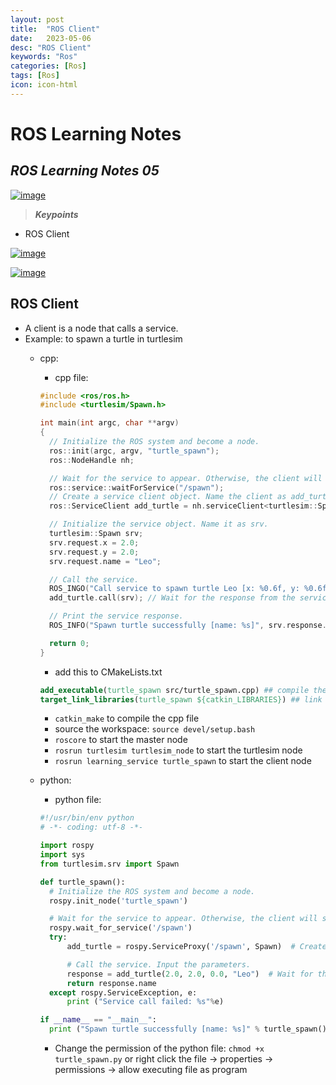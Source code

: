 ```yaml
---
layout: post
title:  "ROS Client"
date:   2023-05-06
desc: "ROS Client"
keywords: "Ros"
categories: [Ros]
tags: [Ros]
icon: icon-html
---
```



# ROS Learning Notes 
## _ROS Learning Notes 05_

[![image](https://static.wixstatic.com/media/3d5aae_1d1644f45a584ba7ac275771a4e00981~mv2.png/v1/fill/w_347,h_181,al_c,q_85,usm_0.66_1.00_0.01,enc_auto/ros_feat.png)](https://www.bilibili.com/video/BV1zt411G7Vn?p=12&vd_source=d8d0bffc8e5266c19ad61d5b6c71609e)

> **_Keypoints_**
- ROS Client


[![image](https://docs.ros.org/en/foxy/_images/Service-SingleServiceClient.gif)](https://docs.ros.org/en/foxy/Tutorials/Services/Calling%20a%20Service%20from%20C++.html)

[![image](https://docs.ros.org/en/foxy/_images/Service-MultipleServiceClient.gif)](https://docs.ros.org/en/foxy/Tutorials/Services/Calling%20a%20Service%20from%20C++.html)

## ROS Client
- A client is a node that calls a service.
- Example: to spawn a turtle in turtlesim
  - cpp:
    - cpp file:
    ```cpp
    #include <ros/ros.h>
    #include <turtlesim/Spawn.h>

    int main(int argc, char **argv)
    {
      // Initialize the ROS system and become a node.
      ros::init(argc, argv, "turtle_spawn");
      ros::NodeHandle nh;

      // Wait for the service to appear. Otherwise, the client will stop here.
      ros::service::waitForService("/spawn");  
      // Create a service client object. Name the client as add_turtle. <> is the type of service. "/spawn" is the name of service.
      ros::ServiceClient add_turtle = nh.serviceClient<turtlesim::Spawn>("/spawn");

      // Initialize the service object. Name it as srv.
      turtlesim::Spawn srv;
      srv.request.x = 2.0;
      srv.request.y = 2.0;
      srv.request.name = "Leo";

      // Call the service.
      ROS_INGO("Call service to spawn turtle Leo [x: %0.6f, y: %0.6f, name: %s]", srv.request.x, srv.request.y, srv.request.name.c_str());
      add_turtle.call(srv); // Wait for the response from the service. If the service is not available, the client will wait forever and stop here. So, client/server is synchronous.

      // Print the service response.
      ROS_INFO("Spawn turtle successfully [name: %s]", srv.response.name.c_str());

      return 0;
    }
    ```

    - add this to CMakeLists.txt
    ```cmake
    add_executable(turtle_spawn src/turtle_spawn.cpp) ## compile the cpp file turtle_spawncpp into an executable file turtle_spawn in /rosleaning/devel/lib/learning_service/turtle_spawn
    target_link_libraries(turtle_spawn ${catkin_LIBRARIES}) ## link the executable file turtle_spawn with the libraries in catkin_LIBRARIES
    ```
    - `catkin_make` to compile the cpp file
    - source the workspace: `source devel/setup.bash`
    - `roscore` to start the master node
    - `rosrun turtlesim turtlesim_node` to start the turtlesim node
    - `rosrun learning_service turtle_spawn` to start the client node


  - python:
    - python file:
    ```python
    #!/usr/bin/env python
    # -*- coding: utf-8 -*-

    import rospy
    import sys
    from turtlesim.srv import Spawn

    def turtle_spawn():
      # Initialize the ROS system and become a node.
      rospy.init_node('turtle_spawn')

      # Wait for the service to appear. Otherwise, the client will stop here.
      rospy.wait_for_service('/spawn')
      try:
          add_turtle = rospy.ServiceProxy('/spawn', Spawn)  # Create a service client object. Name the client as add_turtle. Spawn is the type of service. "/spawn" is the name of service.

          # Call the service. Input the parameters.
          response = add_turtle(2.0, 2.0, 0.0, "Leo")  # Wait for the response from the service. If the service is not available, the client will wait forever and stop here. So, client/server is synchronous.
          return response.name
      except rospy.ServiceException, e:
          print ("Service call failed: %s"%e)

    if __name__ == "__main__":
      print ("Spawn turtle successfully [name: %s]" % turtle_spawn())
    ```
    - Change the permission of the python file: `chmod +x turtle_spawn.py` or right click the file -> properties -> permissions -> allow executing file as program